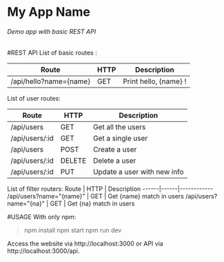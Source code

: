 # My App Name
###### Demo app with basic REST API

#REST API
List of basic routes :

**Route**		| **HTTP** | **Description**
----------|----------|------------
/api/hello?name={name} | GET | Print hello, {name} !


List of user routes:

Route | HTTP | Description
------|------|------------
/api/users | GET | Get all the users
/api/users/:id | GET | Get a single user
/api/users | POST | Create a user
/api/users/:id | DELETE | Delete a user
/api/users/:id | PUT | Update a user with new info

List of filter routers:
Route | HTTP | Description
------|------|------------
/api/users?name="{name}" | GET | Get {name} match in users
/api/users?name="{na}" | GET | Get {na} match in users


#USAGE
With only npm:
> npm install
> npm start
> npm run dev

Access the website via http://localhost:3000 or API via http://localhost:3000/api.